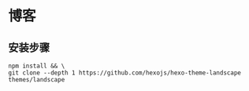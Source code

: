 # 博客

## 安装步骤

```bahs
npm install && \
git clone --depth 1 https://github.com/hexojs/hexo-theme-landscape themes/landscape
```
